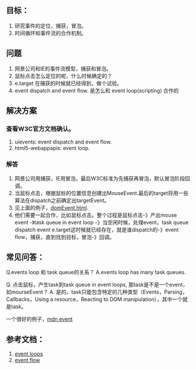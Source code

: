 ## 目标：
1. 研究事件的定位，捕获，冒泡。
2. 时间循环和事件流的合作机制。

## 问题
1. 网景公司和IE的事件流模型，捕获和冒泡。
2. 鼠标点击怎么定位的呢，什么时候确定的？
3. e.target 在捕获的时候就已经得到，做个试验。
4. event dispatch and event flow. 是怎么和 event loop(scripting) 合作的

## 解决方案

### 查看W3C官方文档确认。
1. uievents: event dispatch and event flow.
2. html5-webappapis: event loop.

### 解答
1. 网景公司用捕获，IE用冒泡，最后W3C标准为先捕获再冒泡，默认冒泡阶段回调。
2. 当鼠标点击，根据鼠标的位置信息创建出MouseEvent.最后的target将用一些算法在dispatch之前确定出targetEvent。
3. 见上面的例子，[domEvent.html](domEvent.html).
4. 他们需要一起合作，比如鼠标点击。整个过程是鼠标点击-》产出mouse event -》task queue in event loop -》当空闲时候，处理event，task queue dispatch event e.target这时候就已经存在，就是谁dispatch的-》event flow，捕获，直到找到目标，冒泡-》回调。

## 常见问答：
Q.events loop 和 task queue的关系？
A.events loop has many task queues.

Q. 点击鼠标，产生task到task queue in event loops, 那task是不是一个event，如mourseEvent？
A. 是的，task只能包含特定的几种类型（Events，Parsing，Callbacks，Using a resource，Reacting to DOM manipulation），其中一个就是task。

一个很好的例子，[mdn event](https://developer.mozilla.org/zh-CN/docs/Web/API/MouseEvent)

## 参考文档：
1. [event loops](https://www.w3.org/TR/html5/webappapis.html#task-queue)
2. [event flow](https://www.w3.org/TR/uievents/#event-flow)
